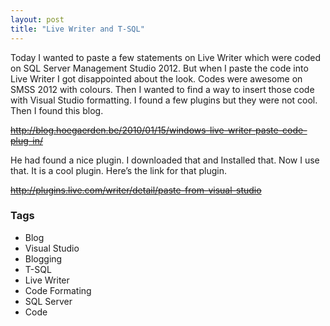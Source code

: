 ```yaml
---
layout: post
title: "Live Writer and T-SQL"
---
```


Today I wanted to paste a few statements on Live Writer which were coded on SQL Server Management Studio 2012. But when I paste the code into Live Writer I got disappointed about the look. Codes were awesome on SMSS 2012 with colours. Then I wanted to find a way to insert those code with Visual Studio formatting. I found a few plugins but they were not cool. Then I found this blog.

~~http://blog.hoegaerden.be/2010/01/15/windows-live-writer-paste-code-plug-in/~~

He had found a nice plugin. I downloaded that and Installed that. Now I use that. It is a cool plugin. Here’s the link for that plugin. 

~~http://plugins.live.com/writer/detail/paste-from-visual-studio~~

### Tags

- Blog
- Visual Studio
- Blogging
- T-SQL
- Live Writer
- Code Formating
- SQL Server
- Code
